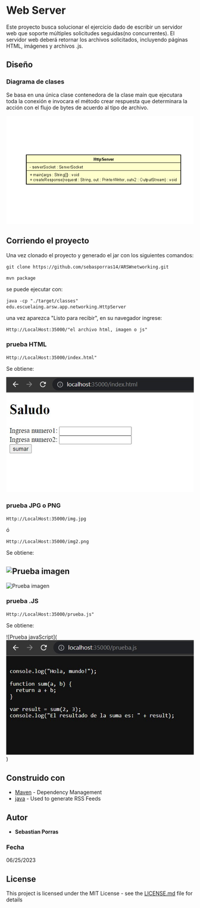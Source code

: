 # Web Server

Este proyecto busca solucionar el ejercicio dado de escribir un servidor web que soporte múltiples solicitudes seguidas(no concurrentes). El servidor web deberá retornar los archivos solicitados, incluyendo páginas HTML, imágenes y archivos .js.

## Diseño

### Diagrama de clases 

Se basa en una única clase contenedora de la clase main que ejecutara toda la conexión e invocara el método crear respuesta que determinara la acción con el flujo de bytes de acuerdo al tipo de archivo.

![class diagram](https://github.com/sebasporras14/ARSWnetworking/blob/master/imagenes/clases.png)


## Corriendo el proyecto

Una vez clonado el proyecto y generado el jar con los siguientes comandos:

~~~
git clone https://github.com/sebasporras14/ARSWnetworking.git
~~~
~~~
mvn package
~~~

se puede ejecutar con:

~~~
java -cp "./target/classes" edu.escuelaing.arsw.app.networking.HttpServer
~~~
una vez aparezca "Listo para recibir", en su navegador ingrese:

~~~
Http://LocalHost:35000/"el archivo html, imagen o js"
~~~

### prueba HTML

~~~
Http://LocalHost:35000/index.html"
~~~

Se obtiene:

![prueba HTML](https://github.com/sebasporras14/ARSWnetworking/blob/master/imagenes/pruebahtml.jpg)

### prueba JPG o PNG

~~~
Http://LocalHost:35000/img.jpg
~~~
ó
~~~
Http://LocalHost:35000/img2.png
~~~

Se obtiene:

![Prueba imagen](https://github.com/sebasporras14/ARSWnetworking/blob/master/imagenes/pruebaimg.jpg)
-----
![Prueba imagen](https://github.com/sebasporras14/ARSWnetworking/blob/master/imagenes/pruebaimg2.png)

### prueba .JS

~~~
Http://LocalHost:35000/prueba.js"
~~~

Se obtiene:

![Prueba javaScript](![Prueba imagen](https://github.com/sebasporras14/ARSWnetworking/blob/master/imagenes/pruebajs.jpg))


## Construido con 
* [Maven](https://maven.apache.org/) - Dependency Management
* [java](https://rometools.github.io/rome/) - Used to generate RSS Feeds


## Autor

* **Sebastian Porras**

### Fecha

06/25/2023 

## License

This project is licensed under the MIT License - see the [LICENSE.md](LICENSE.md) file for details
